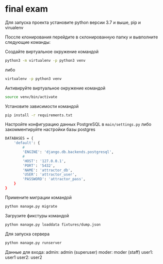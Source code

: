 # final exam
Для запуска проекта установите python версии 3.7 и выше, pip и virualenv

Поссле клонирования перейдите в склонированную папку и вывполните следующие команды:

Создайте виртуальное окружение командой
```bash
python3 -m virtualenv -p python3 venv
```
либо
```bash
virtualenv -p python3 venv
```
Активируйте виртуальное окружение командой
```bash
source venv/bin/activate
```

Установите зависимости командой
```bash
pip install -r requirements.txt
```
Настройте конфигурацию данных PostgreSQL в `main/settings.py`
либо закомментируйте настройки базы postgres
```bash
DATABASES = {
    'default': {
        #
        'ENGINE': 'django.db.backends.postgresql',
        #
        'HOST': '127.0.0.1',
        'PORT': '5432',
        'NAME': 'attractor_db',
        'USER': 'attractor_user',
        'PASSWORD': 'attractor_pass',
    }
}
```
Примените миграции командой
```bash
python manage.py migrate
```

Загрузите фикстуры командой
```bash
python manage.py loaddata fixtures/dump.json
```
Для запуска сервера
```bash
python manage.py runserver
```

Данные для входа:
admin: admin  (superuser)
moder: moder (staff)
user1: user1 
user2: user2 
